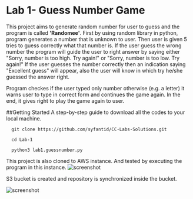 # Lab 1- Guess Number Game
This project aims to generate random number for user to guess and the program is called **'Randomee'**. First by using random library in python, program generates a number
that is unknown to user. Then user is given 5 tries to guess correctly what that number is. If the user guess the wrong number the program
will guide the user to right answer by saying either "Sorry, number is too high. Try again!" or "Sorry, number is too low. Try again!"
If the user guesses the number correctly then an indication saying "Excellent guess" will appear, also the user will know in which try
he/she guessed the answer right.

Program checkes if the user typed only number otherwise (e.g. a letter) it warns user to type in correct form and continues the game again. In the end,
it gives right to play the game again to user.

##Getting Started
A step-by-step guide to download all the codes to your local machine.

``` 
  git clone https://github.com/syfantid/CC-Labs-Solutions.git
  
  cd Lab-1 
  
  python3 lab1.guessnumber.py

```



This project is also cloned to AWS instance. And tested by executing the program in this instance.
![screenshot](https://user-images.githubusercontent.com/36756842/36945481-0c277c6a-1faf-11e8-8da4-fbb768bdec63.png)


S3 bucket is created and repository is synchronized inside the bucket.


![screenshot](https://user-images.githubusercontent.com/36756842/36945544-50e4d220-1fb0-11e8-8253-3119fda21e76.png)
